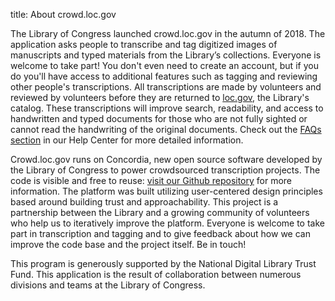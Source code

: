 title: About crowd.loc.gov

The Library of Congress launched crowd.loc.gov in the autumn of 2018. The application asks people to transcribe and tag digitized images of manuscripts and typed materials from the Library’s collections. Everyone is welcome to take part! You don't even need to create an account, but if you do you'll have access to additional features such as tagging and reviewing other people's transcriptions. All transcriptions are made by volunteers and reviewed by volunteers before they are returned to [loc.gov](https://loc.gov/), the Library's catalog. These transcriptions will improve search, readability, and access to handwritten and typed documents for those who are not fully sighted or cannot read the handwriting of the original documents. Check out the [FAQs section](https://github.com/LibraryOfCongress/concordia/blob/AboutFAQChanges/static-pages/help-center.md#faqs) in our Help Center for more detailed information.

Crowd.loc.gov runs on Concordia, new open source software developed by the Library of Congress to power crowdsourced transcription projects. The code is visible and free to reuse: [visit our Github repository](https://github.com/LibraryOfCongress/concordia) for more information. The platform was built utilizing user-centered design principles based around building trust and approachability. This project is a partnership between the Library and a growing community of volunteers who help us to iteratively improve the platform. Everyone is welcome to take part in transcription and tagging and to give feedback about how we can improve the code base and the project itself. Be in touch!

This program is generously supported by the National Digital Library Trust Fund. This application is the result of collaboration between numerous divisions and teams at the Library of Congress.
